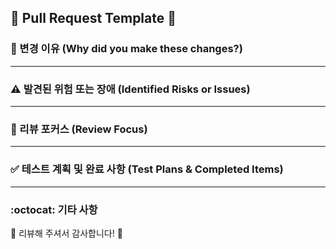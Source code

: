## 🚀 Pull Request Template 🚀

### 📝 변경 이유 (Why did you make these changes?)

<!-- 여기에 변경 이유를 적어주세요-->

---

### ⚠️ 발견된 위험 또는 장애 (Identified Risks or Issues)

<!-- 발견된 위험이나 장애가 있다면 여기에 기록해주세요.-->

---

### 👀 리뷰 포커스 (Review Focus)

<!-- 리뷰어가 집중해야 할 부분을 알려주세요.-->

---

### ✅ 테스트 계획 및 완료 사항 (Test Plans & Completed Items)

<!-- 테스트 계획과 완료한 사항을 여기에 적어주세요.-->

---

### :octocat: 기타 사항

<!-- 필요하다면 기타 전달하고 싶은 내용을 작성해주세요-->

🙏 리뷰해 주셔서 감사합니다! 🙏
